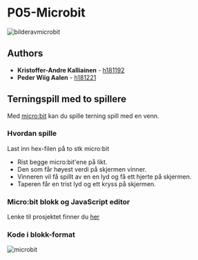 # P05-Microbit
![bilderavmicrobit](https://github.com/h181192/P05-Microbit/blob/master/posters/microbit_2_1024x1024.jpg?raw=true)
## Authors
* **Kristoffer-Andre Kalliainen** - [h181192](https://github.com/h181192)
* **Peder Wiig Aalen** - [h181221](https://github.com/h181221)

## Terningspill med to spillere
Med [micro:bit](http://microbit.org/no/) kan du spille terning spill med en venn.

### Hvordan spille
Last inn hex-filen på to stk micro:bit
 - Rist begge micro:bit'ene på likt. 
 - Den som får høyest verdi på skjermen vinner. 
 - Vinneren vil få spillt av en en lyd og få ett hjerte på skjermen.
 - Taperen får en trist lyd og ett kryss på skjermen.

### Micro:bit blokk og JavaScript editor
Lenke til prosjektet finner du [her](https://pxt.microbit.org/32609-31880-04140-71846)

### Kode i blokk-format
![microbit](https://github.com/h181192/P05-Microbit/blob/master/posters/blokkformat.png?raw=true)



